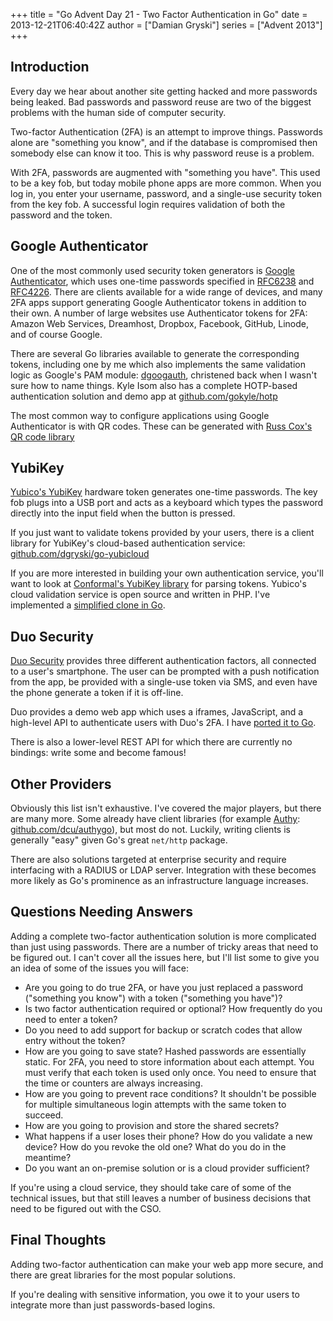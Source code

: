 +++
title = "Go Advent Day 21 - Two Factor Authentication in Go"
date = 2013-12-21T06:40:42Z
author = ["Damian Gryski"]
series = ["Advent 2013"]
+++

## Introduction

Every day we hear about another site getting hacked and more passwords being
leaked.  Bad passwords and password reuse are two of the biggest problems with
the human side of computer security.

Two-factor Authentication (2FA) is an attempt to improve things.  Passwords
alone are "something you know", and if the database is compromised then
somebody else can know it too.  This is why password reuse is a problem.

With 2FA, passwords are augmented with "something you have".  This used to be a
key fob, but today mobile phone apps are more common.  When you log in, you
enter your username, password, and a single-use security token from the key fob.
A successful login requires validation of both the password and the token.

## Google Authenticator

One of the most commonly used security token generators is
[Google Authenticator](https://code.google.com/p/google-authenticator/),
which uses one-time passwords specified in
[RFC6238](http://tools.ietf.org/html/rfc6238) and
[RFC4226](https://tools.ietf.org/html/rfc4226).  There are clients available
for a wide range of devices, and many 2FA apps support generating Google
Authenticator tokens in addition to their own. A number of large websites use
Authenticator tokens for 2FA: Amazon Web Services, Dreamhost, Dropbox,
Facebook, GitHub, Linode, and of course Google.

There are several Go libraries available to generate the corresponding tokens,
including one by me which also implements the same validation logic as Google's
PAM module: [dgoogauth](https://github.com/dgryski/dgoogauth), christened back
when I wasn't sure how to name things. Kyle Isom also has a complete HOTP-based
authentication solution and demo app at
[github.com/gokyle/hotp](https://github.com/gokyle/hotp)

The most common way to configure applications using Google Authenticator is
with QR codes.  These can be generated with
[Russ Cox's QR code library](http://godoc.org/code.google.com/p/rsc/qr)

## YubiKey

[Yubico's YubiKey](http://www.yubico.com/) hardware token generates one-time
passwords. The key fob plugs into a USB port and acts as a keyboard which types
the password directly into the input field when the button is pressed.

If you just want to validate tokens provided by your users, there is a client
library for YubiKey's cloud-based authentication service:
[github.com/dgryski/go-yubicloud](https://github.com/dgryski/go-yubicloud)

If you are more interested in building your own authentication service, you'll
want to look at [Conformal's YubiKey library](https://github.com/conformal/yubikey)
for parsing tokens.  Yubico's cloud validation service is open source and
written in PHP.  I've implemented a
[simplified clone in Go](https://github.com/dgryski/go-yubiauth).

## Duo Security

[Duo Security](https://www.duosecurity.com/) provides three different
authentication factors, all connected to a user's smartphone.  The user can be
prompted with a push notification from the app, be provided with a single-use
token via SMS, and even have the phone generate a token if it is off-line.

Duo provides a demo web app which uses a iframes, JavaScript, and a high-level
API to authenticate users with Duo's 2FA. I have
[ported it to Go](https://github.com/dgryski/go-duoweb).

There is also a lower-level REST API for which there are currently no bindings:
write some and become famous!

## Other Providers

Obviously this list isn't exhaustive.  I've covered the major players, but
there are many more.  Some already have client libraries (for example
[Authy](https://www.authy.com/):
[github.com/dcu/authygo](https://github.com/dcu/authygo)), but most do not.
Luckily, writing clients is generally "easy" given Go's great `net/http` package.

There are also solutions targeted at enterprise security and require
interfacing with a RADIUS or LDAP server.  Integration with these becomes more
likely as Go's prominence as an infrastructure language increases.

## Questions Needing Answers

Adding a complete two-factor authentication solution is more complicated than
just using passwords.  There are a number of tricky areas that need to be
figured out.  I can't cover all the issues here, but I'll list some to give you
an idea of some of the issues you will face:

- Are you going to do true 2FA, or have you just replaced a password ("something you know") with a token ("something you have")?
- Is two factor authentication required or optional?  How frequently do you need to enter a token?
- Do you need to add support for backup or scratch codes that allow entry without the token?
- How are you going to save state?  Hashed passwords are essentially static.  For 2FA, you need to store information about each attempt.  You must verify that each token is used only once.  You need to ensure that the time or counters are always increasing.
- How are you going to prevent race conditions?  It shouldn't be possible for multiple simultaneous login attempts with the same token to succeed.
- How are you going to provision and store the shared secrets?
- What happens if a user loses their phone? How do you validate a new device?  How do you revoke the old one?  What do you do in the meantime?
- Do you want an on-premise solution or is a cloud provider sufficient?

If you're using a cloud service, they should take care of some of the technical
issues, but that still leaves a number of business decisions that need to be
figured out with the CSO.

## Final Thoughts

Adding two-factor authentication can make your web app more secure, and there
are great libraries for the most popular solutions.

If you're dealing with sensitive information, you owe it to your users to
integrate more than just passwords-based logins.
